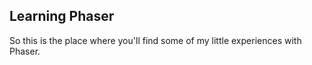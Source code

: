 ## Learning Phaser

So this is the place where you'll find some of my little experiences with Phaser.